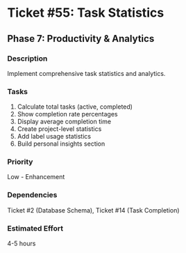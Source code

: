 # Ticket #55: Task Statistics

## Phase 7: Productivity & Analytics

### Description

Implement comprehensive task statistics and analytics.

### Tasks

1. Calculate total tasks (active, completed)
2. Show completion rate percentages
3. Display average completion time
4. Create project-level statistics
5. Add label usage statistics
6. Build personal insights section

### Priority

Low - Enhancement

### Dependencies

Ticket #2 (Database Schema), Ticket #14 (Task Completion)

### Estimated Effort

4-5 hours
